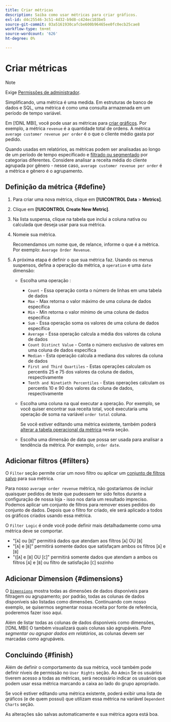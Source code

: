 ```yaml
---
title: Criar métricas
description: Saiba como usar métricas para criar gráficos.
exl-id: d4c25546-3c51-4d32-b9d8-c424ec103be5
source-git-commit: 03a5161930cafcbe600b96465ee0fc0ecb25cae8
workflow-type: tm+mt
source-wordcount: '626'
ht-degree: 0%

---
```


# Criar métricas

>[!NOTE]
>
>Exige [Permissões de administrador](../../administrator/user-management/user-management.md).

Simplificando, uma métrica é uma medida. Em estruturas de banco de dados e SQL, uma métrica é como uma consulta armazenada em um período de tempo variável.

Em [!DNL MBI], você pode usar as métricas para [criar gráficos](../../data-user/reports/ess-rpt-build-visual.md). Por exemplo, a métrica `revenue` é a quantidade total de ordens. A métrica `average customer revenue per order` é o que o cliente médio gasta por pedido.

Quando usadas em relatórios, as métricas podem ser analisadas ao longo de um período de tempo especificado e [filtrado ou segmentado](../../best-practices/segment-filter.md) por categorias diferentes. Considere analisar a receita média do cliente agrupada por gênero - nesse caso, `average customer revenue per order` é a métrica e gênero é o agrupamento.

## Definição da métrica {#define}

1. Para criar uma nova métrica, clique em **[!UICONTROL Data** > **Metrics]**.

1. Clique em **[!UICONTROL Create New Metric]**.

1. Na lista suspensa, clique na tabela que inclui a coluna nativa ou calculada que deseja usar para sua métrica.

1. Nomeie sua métrica.

   Recomendamos um nome que, de relance, informe o que é a métrica. Por exemplo: `Average Order Revenue`.

1. A próxima etapa é definir o que sua métrica faz. Usando os menus suspensos, defina a operação da métrica, a `operation` e uma `date` dimensão:

   * Escolha uma operação :
      * `Count` - Essa operação conta o número de linhas em uma tabela de dados
      * `Max` - Max retorna o valor máximo de uma coluna de dados específica
      * `Min` - Min retorna o valor mínimo de uma coluna de dados específica
      * `Sum` - Essa operação soma os valores de uma coluna de dados específica
      * `Average` - Essa operação calcula a média dos valores da coluna de dados
      * `Count Distinct Value` - Conta o número exclusivo de valores em uma coluna de dados específica
      * `Median` - Esta operação calcula a mediana dos valores da coluna de dados
      * `First and Third Quartiles` - Estas operações calculam os percentis 25 e 75 dos valores da coluna de dados, respectivamente
      * `Tenth and Ninetieth Percentiles` - Estas operações calculam os percentis 10 e 90 dos valores da coluna de dados, respectivamente
   * Escolha uma coluna na qual executar a operação. Por exemplo, se você quiser encontrar sua receita total, você executaria uma operação de soma na variável `order total` coluna.

      Se você estiver editando uma métrica existente, também poderá [alterar a tabela operacional da métrica](../../data-analyst/data-warehouse-mgr/change-metric-op-table.md) nesta seção.

   * Escolha uma dimensão de data que possa ser usada para analisar a tendência da métrica. Por exemplo, `order date`.


## Adicionar filtros {#filters}

O `Filter` seção permite criar um novo filtro ou aplicar um [conjunto de filtros salvo](../../data-user/reports/ess-manage-data-filters.md) para sua métrica.

Para nosso `average order revenue` métrica, não gostaríamos de incluir quaisquer pedidos de teste que pudessem ter sido feitos durante a configuração de nossa loja - isso nos daria um resultado impreciso. Podemos aplicar um conjunto de filtros para remover esses pedidos do conjunto de dados. Depois que o filtro for criado, ele será aplicado a todos os gráficos criados usando essa métrica.

O `Filter Logic` é onde você pode definir mais detalhadamente como uma métrica deve se comportar.

* &quot;\[`A`\] ou \[`B`\]&quot; permitirá dados que atendam aos filtros \[`A`\] OU \[`B`\]
* &quot;\[`A`\] e \[`B`\]&quot; permitirá somente dados que satisfaçam ambos os filtros \[`A`\] e \[`B`\]
* &quot;(\[`A`\] e \[`B`\] OU \[`C`\]&quot; permitirá somente dados que atendam a ambos os filtros \[`A`\] e \[`B`\] ou filtro de satisfação \[`C`\] sozinho

## Adicionar Dimension {#dimensions}

O [`Dimensions`](../../data-analyst/data-warehouse-mgr/manage-data-dimensions-metrics.md) mostra todas as dimensões de dados disponíveis para filtragem ou agrupamento; por padrão, todas as colunas de dados disponíveis são listadas como dimensões. Continuando com nosso exemplo, se quisermos segmentar nossa receita por fonte de referência, poderemos fazer isso aqui.

Além de listar todas as colunas de dados disponíveis como dimensões, [!DNL MBI] O também visualizará quais colunas são agrupáveis. *Para segmentar ou agrupar dados em relatórios*, as colunas devem ser marcadas como agrupáveis.

## Concluindo {#finish}

Além de definir o comportamento da sua métrica, você também pode definir níveis de permissão no `User Rights` seção. Ao `Admin` Se os usuários tiverem acesso a todas as métricas, será necessário indicar os usuários que podem usar essa métrica marcando a caixa ao lado do grupo apropriado.

Se você estiver editando uma métrica existente, poderá exibir uma lista de gráficos (e de quem possui) que utilizam essa métrica na variável `Dependent Charts` seção.

As alterações são salvas automaticamente e sua métrica agora está boa.
